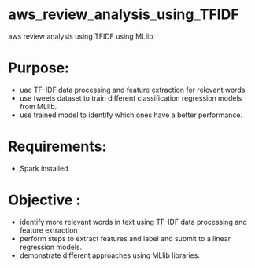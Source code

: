 # aws_review_analysis_using_TFIDF
aws review analysis using TFIDF using MLlib 

# Purpose: 
- uae TF-IDF data processing and feature extraction for relevant words
- use tweets dataset to train different classification regression models from MLlib.
- use trained model to identify which ones have a better performance.
		 
# Requirements: 
- Spark installed

# Objective :
- identify more relevant words in text using TF-IDF data processing and feature extraction
- perform steps to extract features and label and submit to a linear regression models.
- demonstrate different approaches using MLlib libraries. 